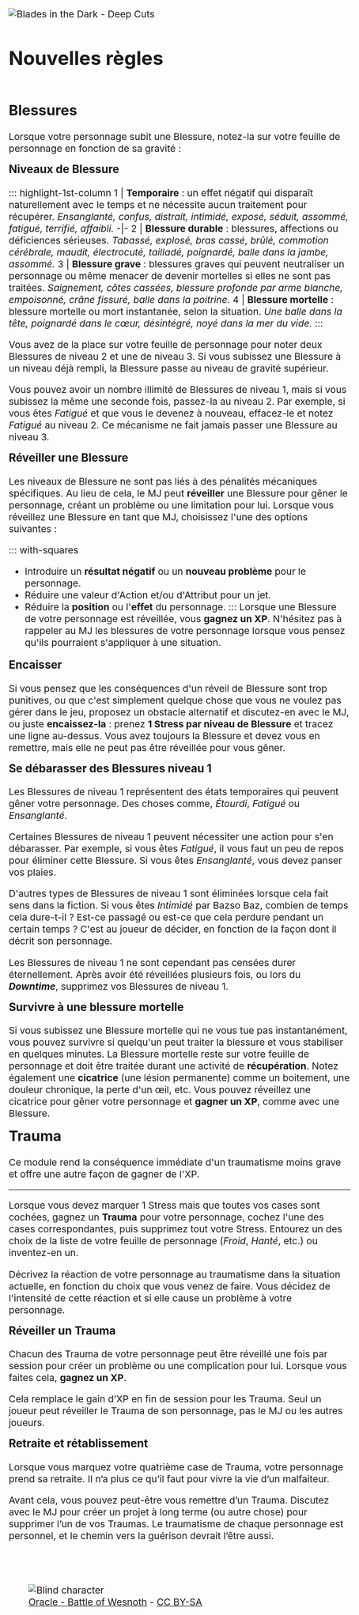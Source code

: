 <img src="img/BitD-DeepCuts-TitleNoBg-Black.png" alt="Blades in the Dark - Deep Cuts" class="size23">

# Nouvelles règles
<br>

## Blessures
Lorsque votre personnage subit une Blessure,
notez-la sur votre feuille de personnage en fonction de sa gravité :

### Niveaux de Blessure
::: highlight-1st-column
1 | **Temporaire** : un effet négatif qui disparaît naturellement avec le temps et ne nécessite aucun traitement pour récupérer. _Ensanglanté, confus, distrait, intimidé, exposé, séduit, assommé, fatigué, terrifié, affaibli._
-|-
2 | **Blessure durable** : blessures, affections ou déficiences sérieuses. _Tabassé, explosé, bras cassé, brûlé, commotion cérébrale, maudit, électrocuté, tailladé, poignardé, balle dans la jambe, assommé._
3 | **Blessure grave** : blessures graves qui peuvent neutraliser un personnage ou même menacer de devenir mortelles si elles ne sont pas traitées. _Saignement, côtes cassées, blessure profonde par arme blanche, empoisonné, crâne fissuré, balle dans la poitrine._
4 | **Blessure mortelle** : blessure mortelle ou mort instantanée, selon la situation. _Une balle dans la tête, poignardé dans le cœur, désintégré, noyé dans la mer du vide._
:::

Vous avez de la place sur votre feuille de personnage pour noter deux Blessures de niveau 2 et une de niveau 3.
Si vous subissez une Blessure à un niveau déjà rempli, la Blessure passe au niveau de gravité supérieur.

Vous pouvez avoir un nombre illimité de Blessures de niveau 1, mais si vous subissez la même une seconde fois, passez-la au niveau 2.
Par exemple, si vous êtes _Fatigué_ et que vous le devenez à nouveau, effacez-le et notez _Fatigué_ au niveau 2.
Ce mécanisme ne fait jamais passer une Blessure au niveau 3.

### Réveiller une Blessure
Les niveaux de Blessure ne sont pas liés à des pénalités mécaniques spécifiques.
Au lieu de cela, le MJ peut **réveiller** une Blessure pour gêner le personnage, créant un problème ou une limitation pour lui.
Lorsque vous réveillez une Blessure en tant que MJ, choisissez l'une des options suivantes :

::: with-squares
* Introduire un **résultat négatif** ou un **nouveau problème** pour le personnage.
* Réduire une valeur d'Action et/ou d'Attribut pour un jet.
* Réduire la **position** ou l'**effet** du personnage.
:::
Lorsque une Blessure de votre personnage est réveillée, vous **gagnez un XP**.
N'hésitez pas à rappeler au MJ les blessures de votre personnage
lorsque vous pensez qu'ils pourraient s'appliquer à une situation.

### Encaisser
Si vous pensez que les conséquences d'un réveil de Blessure sont trop punitives,
ou que c'est simplement quelque chose que vous ne voulez pas gérer dans le jeu,
proposez un obstacle alternatif et discutez-en avec le MJ,
ou juste **encaissez-la** : prenez **1 Stress par niveau de Blessure** et tracez une ligne au-dessus.
Vous avez toujours la Blessure et devez vous en remettre,
mais elle ne peut pas être réveillée pour vous gêner.

### Se débarasser des Blessures niveau 1
Les Blessures de niveau 1 représentent des états temporaires qui peuvent gêner votre personnage.
Des choses comme, _Étourdi_, _Fatigué_ ou _Ensanglanté_.

Certaines Blessures de niveau 1 peuvent nécessiter une action pour s'en débarasser.
Par exemple, si vous êtes _Fatigué_, il vous faut un peu de repos pour éliminer cette Blessure.
Si vous êtes _Ensanglanté_, vous devez panser vos plaies.

D'autres types de Blessures de niveau 1 sont éliminées lorsque cela fait sens dans la fiction.
Si vous êtes _Intimidé_ par Bazso Baz, combien de temps cela dure-t-il ?
Est-ce passagé ou est-ce que cela perdure pendant un certain temps ?
C'est au joueur de décider, en fonction de la façon dont il décrit son personnage.

Les Blessures de niveau 1 ne sont cependant pas censées durer éternellement.
Après avoir été réveillées plusieurs fois, ou lors du _**Downtime**_,
supprimez vos Blessures de niveau 1.

### Survivre à une blessure mortelle
Si vous subissez une Blessure mortelle qui ne vous tue pas instantanément,
vous pouvez survivre si quelqu'un peut traiter la blessure et vous stabiliser en quelques minutes.
La Blessure mortelle reste sur votre feuille de personnage et doit être traitée durant une activité de **récupération**.
Notez également une **cicatrice** (une lésion permanente) comme un boitement, une douleur chronique, la perte d'un œil, etc.
Vous pouvez réveillez une cicatrice pour gêner votre personnage et **gagner un XP**, comme avec une Blessure.


## Trauma
Ce module rend la conséquence immédiate d'un traumatisme moins grave et offre une autre façon de gagner de l'XP.

---

Lorsque vous devez marquer 1 Stress mais que toutes vos cases sont cochées,
gagnez un **Trauma** pour votre personnage, cochez l'une des cases correspondantes,
puis supprimez tout votre Stress.
Entourez un des choix de la liste de votre feuille de personnage (_Froid_, _Hanté_, etc.)
ou inventez-en un.

Décrivez la réaction de votre personnage au traumatisme dans la situation actuelle,
en fonction du choix que vous venez de faire.
Vous décidez de l'intensité de cette réaction et si elle cause un problème à votre personnage.

### Réveiller un Trauma
Chacun des Trauma de votre personnage peut être réveillé une fois par session
pour créer un problème ou une complication pour lui.
Lorsque vous faites cela, **gagnez un XP**.

Cela remplace le gain d’XP en fin de session pour les Trauma.
Seul un joueur peut réveiller le Trauma de son personnage, pas le MJ ou les autres joueurs.

### Retraite et rétablissement
Lorsque vous marquez votre quatrième case de Trauma, votre personnage prend sa retraite.
Il n’a plus ce qu’il faut pour vivre la vie d’un malfaiteur.

Avant cela, vous pouvez peut-être vous remettre d’un Trauma.
Discutez avec le MJ pour créer un projet à long terme (ou autre chose) pour supprimer l’un de vos Traumas.
Le traumatisme de chaque personnage est personnel, et le chemin vers la guérison devrait l’être aussi.

<br><br>
<figure>
  <img src="img/wesnoth-oracle1-cc-by-sa-greyscale.webp" alt="Blind character" class="size19">
  <figcaption>
    <a href="https://wiki.wesnoth.org/Wesnoth:Copyrights#The_Battle_for_Wesnoth_-_Visual_and_Audio_Contributions">Oracle - Battle of Wesnoth</a> - <a href="http://creativecommons.org/licenses/by-sa/4.0/">CC BY-SA</a>
  </figcaption>
</figure>

<!--
## Équipement / Progression / Downtime / etc.
Non traduit - je m'en passe ou le système est mieux, mais pas intégré aux FPs, et j'ai la flemme de passer du temps à faire la conversion des anciennes barres de progression vers les nouvelles
-->

<style>
body { font-size: 1.2rem; }
p { margin-bottom: .5rem; }
h2, h3 { margin-top: 1rem; }
</style>
